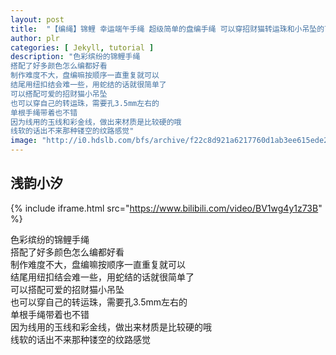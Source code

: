 ```yaml
---
layout: post
title:  "【编绳】锦鲤 幸运端午手绳 超级简单的盘编手绳 可以穿招财猫转运珠和小吊坠的百搭手链"
author: plr
categories: [ Jekyll, tutorial ]
description: "色彩缤纷的锦鲤手绳
搭配了好多颜色怎么编都好看
制作难度不大，盘编嘛按顺序一直重复就可以
结尾用纽扣结会难一些，用蛇结的话就很简单了
可以搭配可爱的招财猫小吊坠
也可以穿自己的转运珠，需要孔3.5mm左右的
单根手绳带着也不错
因为线用的玉线和彩金线，做出来材质是比较硬的哦
线软的话出不来那种镂空的纹路感觉"
image: "http://i0.hdslb.com/bfs/archive/f22c8d921a6217760d1ab3ee615ede2f8855c52e.jpg"
---
```

## 浅韵小汐

{% include iframe.html src="https://www.bilibili.com/video/BV1wg4y1z73B" %}

色彩缤纷的锦鲤手绳<br>搭配了好多颜色怎么编都好看<br>制作难度不大，盘编嘛按顺序一直重复就可以<br>结尾用纽扣结会难一些，用蛇结的话就很简单了<br>可以搭配可爱的招财猫小吊坠<br>也可以穿自己的转运珠，需要孔3.5mm左右的<br>单根手绳带着也不错<br>因为线用的玉线和彩金线，做出来材质是比较硬的哦<br>线软的话出不来那种镂空的纹路感觉

